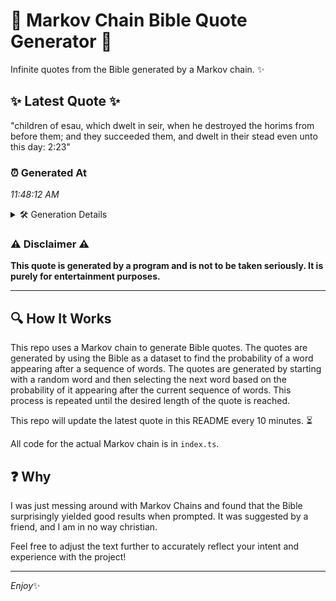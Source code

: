# 📖 Markov Chain Bible Quote Generator 📖

Infinite quotes from the Bible generated by a Markov chain. ✨

## ✨ Latest Quote ✨
"children of esau, which dwelt in seir, when he destroyed the horims from before them; and they succeeded them, and dwelt in their stead even unto this day: 2:23"

### ⏰ Generated At
*11:48:12 AM*

<details>
    <summary>🛠️ Generation Details</summary>
    <p>
        <strong>🌱 Seed:</strong> children<br>
        <strong>🔄 Iterations:</strong> 28<br>
        <strong>📜 Context History:</strong><br>[ children ]: of<br>[ children, of ]: esau,<br>[ children, of, esau, ]: which<br>[ children, of, esau,, which ]: dwelt<br>[ children, of, esau,, which, dwelt ]: in<br>[ children, of, esau,, which, dwelt, in ]: seir,<br>[ of, esau,, which, dwelt, in, seir, ]: when<br>[ esau,, which, dwelt, in, seir,, when ]: he<br>[ which, dwelt, in, seir,, when, he ]: destroyed<br>[ dwelt, in, seir,, when, he, destroyed ]: the<br>[ in, seir,, when, he, destroyed, the ]: horims<br>[ seir,, when, he, destroyed, the, horims ]: from<br>[ when, he, destroyed, the, horims, from ]: before<br>[ he, destroyed, the, horims, from, before ]: them;<br>[ destroyed, the, horims, from, before, them; ]: and<br>[ the, horims, from, before, them;, and ]: they<br>[ horims, from, before, them;, and, they ]: succeeded<br>[ from, before, them;, and, they, succeeded ]: them,<br>[ before, them;, and, they, succeeded, them, ]: and<br>[ them;, and, they, succeeded, them,, and ]: dwelt<br>[ and, they, succeeded, them,, and, dwelt ]: in<br>[ they, succeeded, them,, and, dwelt, in ]: their<br>[ succeeded, them,, and, dwelt, in, their ]: stead<br>[ them,, and, dwelt, in, their, stead ]: even<br>[ and, dwelt, in, their, stead, even ]: unto<br>[ dwelt, in, their, stead, even, unto ]: this<br>[ in, their, stead, even, unto, this ]: day:<br>[ their, stead, even, unto, this, day: ]: 2:23<br>
    </p>
</details>

### ⚠️ Disclaimer ⚠️
**This quote is generated by a program and is not to be taken seriously. It is purely for entertainment purposes.**

---

## 🔍 How It Works

This repo uses a Markov chain to generate Bible quotes. The quotes are generated by using the Bible as a dataset to find the probability of a word appearing after a sequence of words. The quotes are generated by starting with a random word and then selecting the next word based on the probability of it appearing after the current sequence of words. This process is repeated until the desired length of the quote is reached.

This repo will update the latest quote in this README every 10 minutes. ⏳

All code for the actual Markov chain is in `index.ts`.

## ❓ Why

I was just messing around with Markov Chains and found that the Bible surprisingly yielded good results when prompted. 
It was suggested by a friend, and I am in no way christian.

Feel free to adjust the text further to accurately reflect your intent and experience with the project!

---

*Enjoy*✨
